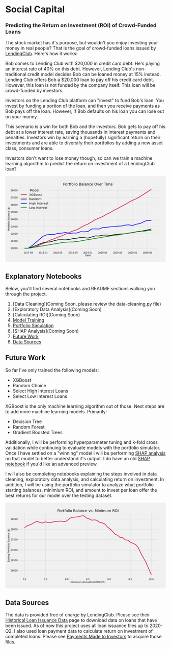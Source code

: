 # Social Capital
### Predicting the Return on Investment (ROI) of Crowd-Funded Loans

The stock market has it's purpose, but wouldn't you enjoy investing your money in real people? That is the goal of crowd-funded loans issued by [LendingClub](https://www.lendingclub.com/). Here's how it works:

Bob comes to Lending Club with $20,000 in credit card debt. He's paying an interest rate of 40% on this debt. However, Lending Club's non-traditional credit model decides Bob can be loaned money at 15% instead. Lending Club offers Bob a $20,000 loan to pay off his credit card debt. However, this loan is not funded by the company itself. This loan will be crowd-funded by investors.

Investors on the Lending Club platform can "invest" to fund Bob's loan. You invest by funding a portion of the loan, and then you receive payments as Bob pays off the loan. However, if Bob defaults on his loan you can lose out on your money.

This scenario is a win for both Bob and the investors. Bob gets to pay off his debt at a lower interest rate, saving thousands in interest payments and penalties. Investors win by earning a (hopefully) significant return on their investments and are able to diversify their portfolios by adding a new asset class, consumer loans.

Investors don't want to lose money though, so can we train a machine learning algorithm to predict the return on investment of a LendingClub loan?

![Models](img/model_comparison.png)

## Explanatory Notebooks

Below, you'll find several notebooks and README sections walking you through the project.

1. [Data Cleaning](Coming Soon, please review the data-cleaning.py file)
2. [Exploratory Data Analysis](Coming Soon)
3. [Calculating ROI](Coming Soon)
4. [Model Training](Modeling.ipynb)
5. [Portfolio Simulation](Simulation.ipynb)
6. [SHAP Analysis](Coming Soon)
7. [Future Work](#future-work)
8. [Data Sources](#data-sources)

## Future Work

So far I've only trained the following models:

* XGBoost
* Random Choice
* Select High Interest Loans
* Select Low Interest Loans

XGBoost is the only machine learning algorithm out of those. Next steps are to add more machine learning models. Primarily:

* Decision Tree
* Random Forest
* Gradient Boosted Trees

Additionally, I will be performing hyperparameter tuning and k-fold cross validation while continuing to evaluate models with the portfolio simulator. Once I have settled on a "winning" model I will be performing [SHAP analysis](https://github.com/slundberg/shap) on that model to better understand it's output. I do have an old [SHAP notebook](SHAP.ipynb) if you'd like an advanced preview.

I will also be completing notebooks explaining the steps involved in data cleaning, exploratory data analysis, and calculating return on investment. In addition, I will be using the portfolio simulator to analyze what portfolio starting balances, minimium ROI, and amount to invest per loan offer the best returns for our model over the testing dataset. 

![ROI](img/balance_vs_roi.png)

## Data Sources

The data is provided free of charge by LendingClub. Please see their [Historical Loan Issuance Data](https://www.lendingclub.com/statistics/additional-statistics) page to download data on loans that have been issued. As of now this project uses all loan issuance files up to 2020-Q2. I also used loan payment data to calculate return on investment of completed loans. Please see [Payments Made to Investors](https://www.lendingclub.com/statistics/additional-statistics?) to acquire those files. 
